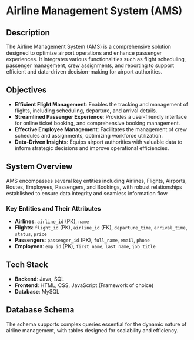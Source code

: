 # Airline Management System (AMS)

## Description
The Airline Management System (AMS) is a comprehensive solution designed to optimize airport operations and enhance passenger experiences. It integrates various functionalities such as flight scheduling, passenger management, crew assignments, and reporting to support efficient and data-driven decision-making for airport authorities.

## Objectives
- **Efficient Flight Management**: Enables the tracking and management of flights, including scheduling, departure, and arrival details.
- **Streamlined Passenger Experience**: Provides a user-friendly interface for online ticket booking, and comprehensive booking management.
- **Effective Employee Management**: Facilitates the management of crew schedules and assignments, optimizing workforce utilization.
- **Data-Driven Insights**: Equips airport authorities with valuable data to inform strategic decisions and improve operational efficiencies.

## System Overview
AMS encompasses several key entities including Airlines, Flights, Airports, Routes, Employees, Passengers, and Bookings, with robust relationships established to ensure data integrity and seamless information flow.

### Key Entities and Their Attributes
- **Airlines**: `airline_id` (PK), `name`
- **Flights**: `flight_id` (PK), `airline_id` (FK), `departure_time`, `arrival_time`, `status`, `price`
- **Passengers**: `passenger_id` (PK), `full_name`, `email`, `phone`
- **Employees**: `emp_id` (PK), `first_name`, `last_name`, `job_title`

## Tech Stack
- **Backend**: Java, SQL
- **Frontend**: HTML, CSS, JavaScript (Framework of choice)
- **Database**: MySQL

## Database Schema
The schema supports complex queries essential for the dynamic nature of airline management, with tables designed for scalability and efficiency.
